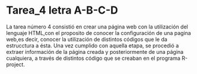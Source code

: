 # Tarea_4 letra A-B-C-D
La tarea número 4 consistió en crear una página web con la utilización del lenguaje HTML,con el proposito de conocer la configuración de una pagina web,es decir, conocer la utilización de distintos códigos que le da estrucctura a ésta.
Una vez cumplido con aquella etapa, se procedió a extraer información de la página creada y posteriormente de una página cualquiera, a través de distintos código que se creaban en el programa R-project.
